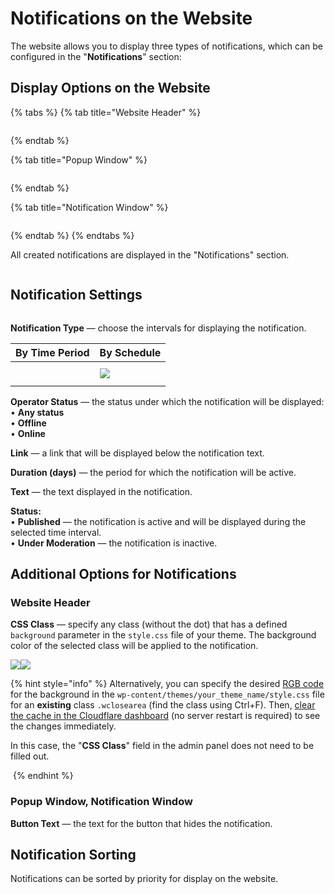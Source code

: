 # Notifications on the Website

The website allows you to display three types of notifications, which can be configured in the "**Notifications**" section:

## Display Options on the Website

{% tabs %}
{% tab title="Website Header" %}
<figure><img src="../../.gitbook/assets/изображение (109).png" alt=""><figcaption></figcaption></figure>
{% endtab %}

{% tab title="Popup Window" %}
<figure><img src="../../.gitbook/assets/изображение (83).png" alt=""><figcaption></figcaption></figure>
{% endtab %}

{% tab title="Notification Window" %}
<figure><img src="../../.gitbook/assets/изображение (127).png" alt=""><figcaption></figcaption></figure>
{% endtab %}
{% endtabs %}

All created notifications are displayed in the "Notifications" section.

<figure><img src="../../.gitbook/assets/изображение (141).png" alt=""><figcaption></figcaption></figure>

## Notification Settings

<figure><img src="../../.gitbook/assets/изображение (5).png" alt=""><figcaption></figcaption></figure>

**Notification Type** — choose the intervals for displaying the notification.

| By Time Period                                                                                   | By Schedule                                      |
| ------------------------------------------------------------------------------------------------- | ------------------------------------------------ |
| <p></p><p><img src="../../.gitbook/assets/изображение (187).png" alt="" data-size="original"></p> | ![](<../../.gitbook/assets/изображение (64).png>) |

**Operator Status** — the status under which the notification will be displayed:  
• **Any status**  
• **Offline**  
• **Online**

**Link** — a link that will be displayed below the notification text.

**Duration (days)** — the period for which the notification will be active.

**Text** — the text displayed in the notification.

**Status:**  
• **Published** — the notification is active and will be displayed during the selected time interval.  
• **Under Moderation** — the notification is inactive.

## Additional Options for Notifications

### **Website Header**

**CSS Class** — specify any class (without the dot) that has a defined `background` parameter in the `style.css` file of your theme. The background color of the selected class will be applied to the notification.

![](<../../.gitbook/assets/image (2099).png>)![](<../../.gitbook/assets/image (2100).png>)

{% hint style="info" %}
Alternatively, you can specify the desired [RGB code](https://colorscheme.ru/) for the background in the `wp-content/themes/your_theme_name/style.css` file for an **existing** class `.wclosearea` (find the class using Ctrl+F). Then, [clear the cache in the Cloudflare dashboard](https://premium.gitbook.io/main/osnovnye-nastroiki/faq/kak-sbrosit-kesh-v-cloudflare) (no server restart is required) to see the changes immediately.

In this case, the "**CSS Class**" field in the admin panel does not need to be filled out.

<img src="../../.gitbook/assets/image (1631).png" alt="" data-size="original">
{% endhint %}

### **Popup Window, Notification Window**

**Button Text** — the text for the button that hides the notification.

## Notification Sorting

Notifications can be sorted by priority for display on the website.

<figure><img src="../../.gitbook/assets/изображение (130).png" alt=""><figcaption></figcaption></figure>